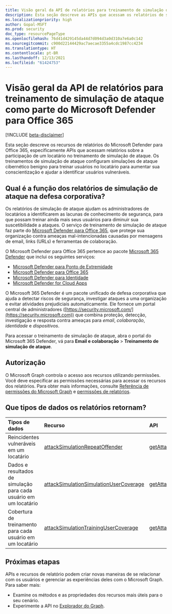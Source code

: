 ```yaml
---
title: Visão geral da API de relatórios para treinamento de simulação de ataque como parte do Microsoft Defender para Office 365
description: Esta seção descreve as APIs que acessam os relatórios de segurança que fazem parte do Microsoft Defender para Office 365.
ms.localizationpriority: high
author: Gopal-MSFT
ms.prod: security
doc_type: resourcePageType
ms.openlocfilehash: 76d41d429145da44d7d094d3a0d310a7e6a0c142
ms.sourcegitcommit: c900d22144429ac7aecae3355a4cdc1987cc4234
ms.translationtype: HT
ms.contentlocale: pt-BR
ms.lasthandoff: 12/13/2021
ms.locfileid: "61424753"
---
```

# <a name="reports-api-overview-for-attack-simulation-training-as-part-of-microsoft-defender-for-office-365"></a>Visão geral da API de relatórios para treinamento de simulação de ataque como parte do Microsoft Defender para Office 365

[!INCLUDE [beta-disclaimer](../../includes/beta-disclaimer.md)]

Esta seção descreve os recursos de relatórios do Microsoft Defender para Office 365, especificamente APIs que acessam relatórios sobre a participação de um locatário no treinamento de simulação de ataque. Os treinamentos de simulação de ataque configuram simulações de ataque cibernético benigno para treinar usuários no locatário para aumentar sua conscientização e ajudar a identificar usuários vulneráveis.

## <a name="what-role-do-the-attack-simulation-reports-play-in-enterprise-defense"></a>Qual é a função dos relatórios de simulação de ataque na defesa corporativa?

Os relatórios de simulação de ataque ajudam os administradores de locatários a identificarem as lacunas de conhecimento de segurança, para que possam treinar ainda mais seus usuários para diminuir sua suscetibilidade a ataques. O serviço de treinamento de simulação de ataque faz parte do [Microsoft Defender para Office 365](/microsoft-365/security/office-365-security/defender-for-office-365?view=o365-worldwide&preserve-view=true), que protege sua organização contra ameaças mal-intencionadas causadas por mensagens de email, links (URLs) e ferramentas de colaboração.

O Microsoft Defender para Office 365 pertence ao pacote [Microsoft 365 Defender](/microsoft-365/security/defender/microsoft-365-defender?view=o365-worldwide&preserve-view=true) que inclui os seguintes serviços:

- [Microsoft Defender para Ponto de Extremidade](/microsoft-365/security/defender-endpoint/microsoft-defender-endpoint)
- [Microsoft Defender para Office 365](/microsoft-365/security/office-365-security/overview)
- [Microsoft Defender para Identidade](/defender-for-identity/)
- [Microsoft Defender for Cloud Apps](/cloud-app-security/)

O Microsoft 365 Defender é um pacote unificado de defesa corporativa que ajuda a detectar riscos de segurança, investigar ataques a uma organização e evitar atividades prejudiciais automaticamente. Ele fornece um portal central de administradores ([https://security.microsoft.com/](https://security.microsoft.com)) que combina proteção, detecção, investigação e resposta contra ameaças para _email_, _colaboração_, _identidade_ e _dispositivos_.

Para acessar o treinamento de simulação de ataque, abra o portal do Microsoft 365 Defender, vá para **Email e colaboração** > **Treinamento de simulação de ataque**.


## <a name="authorization"></a>Autorização

O Microsoft Graph controla o acesso aos recursos utilizando permissões. Você deve especificar as permissões necessárias para acessar os recursos dos relatórios. Para obter mais informações, consulte [Referência de permissões do Microsoft Graph](/graph/permissions-reference) e [permissões de relatórios](/graph/permissions-reference#reports-permissions).

## <a name="what-kinds-of-data-do-the-reports-return"></a>Que tipos de dados os relatórios retornam?

| Tipos de dados          | Recurso                                | API         |
|:---------------------- |:--------------------------------------- |:------------|
| Reincidentes vulneráveis em um locatário | [attackSimulationRepeatOffender](attacksimulationrepeatoffender.md) | [getAttackSimulationRepeatOffenders](../api/reportroot-getattacksimulationrepeatoffenders.md) |
| Dados e resultados de simulação para cada usuário em um locatário | [attackSimulationSimulationUserCoverage](attacksimulationsimulationusercoverage.md) | [getAttackSimulationSimulationUserCoverage](../api/reportroot-getattacksimulationsimulationusercoverage.md) |
| Cobertura de treinamento para cada usuário em um locatário | [attackSimulationTrainingUserCoverage](attacksimulationtrainingusercoverage.md) | [getAttackSimulationTrainingUserCoverage](../api/reportroot-getattacksimulationtrainingusercoverage.md) |

## <a name="next-steps"></a>Próximas etapas

APIs e recursos de relatório podem criar novas maneiras de se relacionar com os usuários e gerenciar as experiências deles com o Microsoft Graph. Para saber mais:

- Examine os métodos e as propriedades dos recursos mais úteis para o seu cenário.
- Experimente a API no [Explorador do Graph](https://developer.microsoft.com/graph/graph-explorer).


